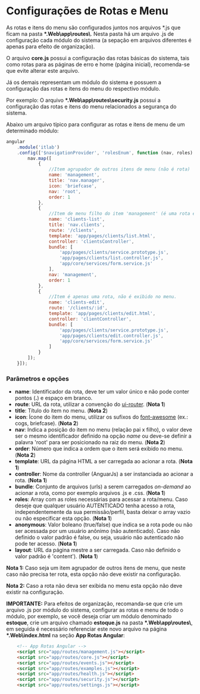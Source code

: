 # Configurações de Rotas e Menu

As rotas e itens do menu são configurados juntos nos arquivos *.js que ficam na pasta **\*.Web\app\routes\\**.
Nesta pasta há um arquivo .js de configuração cada módulo do sistema (a sepação em arquivos diferentes é apenas para efeito de organização).

O arquivo **core.js** possui a configuração das rotas básicas do sistema, tais como rotas para as páginas de erro e home (página inicial), recomenda-se que evite alterar este arquivo.

Já os demais representam um módulo do sistema e possuem a configuração das rotas e itens do menu do respectivo módulo.

Por exemplo: O arquivo **\*.Web\app\routes\security.js** possui a configuração das rotas e itens do menu relacionados a segurança do sistema.

Abaixo um arquivo típico para configurar as rotas e itens de menu de um determinado módulo:
```javascript
angular
    .module('itlab')
    .config(['$navigationProvider', 'rolesEnum', function (nav, roles) {
        nav.map([
            {
                //Item agrupador de outros itens de menu (não é rota)
                name: 'management',
                title: 'nav.manager',
                icon: 'briefcase',
                nav: 'root',
                order: 1
            },
            {
                //Item de menu filho do item 'management' (é uma rota e é exibido no menu abaixo do item 'management)
                name: 'clients-list',
                title: 'nav.clients',
                route: '/clients',
                template: 'app/pages/clients/list.html',
                controller: 'clientsController',
                bundle: [
                    'app/pages/clients/service.prototype.js',
                    'app/pages/clients/list.controller.js',
                    'app/core/services/form.service.js'
                ],
                nav: 'management',
                order: 1
            },
            {
                //Item é apenas uma rota, não é exibido no menu.
                name: 'clients-edit',
                route: '/clients/:id',
                template: 'app/pages/clients/edit.html',
                controller: 'clientController',
                bundle: [
                    'app/pages/clients/service.prototype.js',
                    'app/pages/clients/edit.controller.js',
                    'app/core/services/form.service.js'
                ]
            }
        ]);
    }]);
```

### Parâmetros e opções

- **name**: Identificador da rota, deve ter um valor único e não pode conter pontos (**.**) e espaço em branco.
- **route**: URL da rota, utilizar a convenção do [ui-router](https://github.com/angular-ui/ui-router/wiki/URL-Routing). (**Nota 1**)
- **title**: Título do item no menu. (**Nota 2**)
- **icon**: Ícone do item do menu, utilizar os sufixos do [font-awesome](http://fontawesome.io/icons/) (ex.: cogs, briefcase). (**Nota 2**)
- **nav**: Indica a posição do item no menu (relação pai x filho), o valor deve ser o mesmo identificador definido na opção *name* ou deve-se definir a palavra 'root' para ser posicionado na raiz do menu. (**Nota 2**)
- **order**: Número que indica a ordem que o item será exibido no menu. (**Nota 2**)
- **template**: URL da página HTML a ser carregada ao acionar a rota. (**Nota 1**)
- **controller**: Nome da controller (AnguarJs) a ser instanciada ao acionar a rota. (**Nota 1**)
- **bundle**: Conjunto de arquivos (urls) a serem carregados *on-demand* ao acionar a rota, como por exemplo arquivos .js e .css. (**Nota 1**)
- **roles**: Array com as roles necessárias para acessar a rota/menu. Caso deseje que qualquer usuário AUTENTICADO tenha acesso a rota, independentemente da sua permissão/perfil, basta deixar o array vazio ou não especificar esta opção. (**Nota 1**)
- **anonymous**: Valor boleano (true/false) que indica se a rota pode ou não ser acessada por um usuário anônimo (não autenticado). Caso não definido o valor padrão é false, ou seja, usuário não autenticado não pode ter acesso. (**Nota 1**)
- **layout**: URL da página mestre a ser carregada. Caso não definido o valor padrão é  'content'). (**Nota 1**)

**Nota 1:**  Caso seja um item agrupador de outros itens de menu, que neste caso não precisa ter rota, esta opção não deve existir na configuração.

**Nota 2:** Caso a rota não deva ser exibida no menu esta opção não deve existir na configuração.

**IMPORTANTE:** Para efeitos de organização, recomanda-se que crie um arquivo .js por módulo do sistema, configurar as rotas e menu de todo o módulo, por exemplo, se você deseja criar um módulo denominado **estoque**, crie um arquivo chamado **estoque.js** na pasta **\*.Web\app\routes\\**, em seguida é necessário referenciar este novo arquivo na página **\*.Web\index.html** na seção **App Rotas Angular**:
```html
    <!-- App Rotas Angular -->
    <script src="app/routes/management.js"></script>
    <script src="app/routes/core.js"></script>
    <script src="app/routes/events.js"></script>
    <script src="app/routes/examples.js"></script>
    <script src="app/routes/health.js"></script>
    <script src="app/routes/security.js"></script>
    <script src="app/routes/settings.js"></script>
```